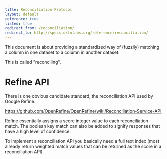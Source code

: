 ```yaml
---
title: Reconciliation Protocol
layout: default
reference: true
listed: true
redirect_from: /reconciliation/
redirect_to: http://specs.okfnlabs.org/reference/reconciliation/
---
```


This document is about providing a standardized way of (fuzzily)
matching a column in one dataset to a column in another dataset.

This is called "reconciling".

Refine API
==========

There is one obvious candidate standard, the reconciliation API used by
Google Refine.

<https://github.com/OpenRefine/OpenRefine/wiki/Reconciliation-Service-API>

Refine essentially assigns a score integer value to each reconciliation
match. The boolean key match can also be added to signify responses that
have a high level of confidence.

To implement a reconciliation API you basically need a full text index
(most already return weighted match values that can be returned as the
score in a reconciliation API)
